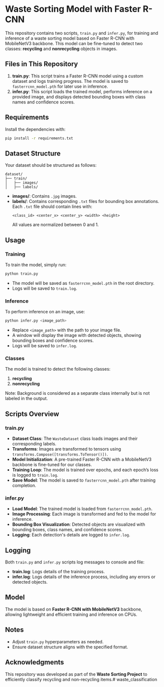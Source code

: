 
# Waste Sorting Model with Faster R-CNN

This repository contains two scripts, `train.py` and `infer.py`, for training and inference of a waste sorting model based on Faster R-CNN with MobileNetV3 backbone. This model can be fine-tuned to detect two classes: **recycling** and **nonrecycling** objects in images.

## Files in This Repository

1. **train.py**: This script trains a Faster R-CNN model using a custom dataset and logs training progress. The model is saved to `fasterrcnn_model.pth` for later use in inference.
2. **infer.py**: This script loads the trained model, performs inference on a provided image, and displays detected bounding boxes with class names and confidence scores.

## Requirements

Install the dependencies with:
```bash
pip install -r requirements.txt 
```

## Dataset Structure

Your dataset should be structured as follows:
```
dataset/
├── train/
│   ├── images/
│   ├── labels/
```

- **images/**: Contains `.jpg` images.
- **labels/**: Contains corresponding `.txt` files for bounding box annotations. Each `.txt` file should contain lines with:
  ```
  <class_id> <center_x> <center_y> <width> <height>
  ```
  All values are normalized between 0 and 1.

## Usage

### Training

To train the model, simply run:
```bash
python train.py
```
- The model will be saved as `fasterrcnn_model.pth` in the root directory.
- Logs will be saved to `train.log`.

### Inference

To perform inference on an image, use:
```bash
python infer.py <image_path>
```
- Replace `<image_path>` with the path to your image file.
- A window will display the image with detected objects, showing bounding boxes and confidence scores.
- Logs will be saved to `infer.log`.

### Classes

The model is trained to detect the following classes:
1. **recycling**
2. **nonrecycling**

Note: Background is considered as a separate class internally but is not labeled in the output.

## Scripts Overview

### train.py

- **Dataset Class**: The `WasteDataset` class loads images and their corresponding labels.
- **Transforms**: Images are transformed to tensors using `transforms.Compose([transforms.ToTensor()])`.
- **Model Initialization**: A pre-trained Faster R-CNN with a MobileNetV3 backbone is fine-tuned for our classes.
- **Training Loop**: The model is trained over epochs, and each epoch’s loss is logged to `train.log`.
- **Save Model**: The model is saved to `fasterrcnn_model.pth` after training completion.

### infer.py

- **Load Model**: The trained model is loaded from `fasterrcnn_model.pth`.
- **Image Processing**: Each image is transformed and fed to the model for inference.
- **Bounding Box Visualization**: Detected objects are visualized with bounding boxes, class names, and confidence scores.
- **Logging**: Each detection's details are logged to `infer.log`.

## Logging

Both `train.py` and `infer.py` scripts log messages to console and file:
- **train.log**: Logs details of the training process.
- **infer.log**: Logs details of the inference process, including any errors or detected objects.

## Model

The model is based on **Faster R-CNN with MobileNetV3** backbone, allowing lightweight and efficient training and inference on CPUs.

## Notes

- Adjust `train.py` hyperparameters as needed.
- Ensure dataset structure aligns with the specified format.

## Acknowledgments

This repository was developed as part of the **Waste Sorting Project** to efficiently classify recycling and non-recycling items.# waste_classification
